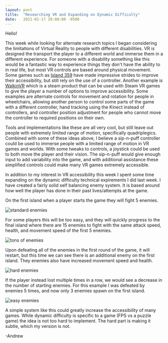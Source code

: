 ```yaml
---
layout: post
title:  "Researching VR and Expanding on Dynamic Difficulty"
date:   2021-02-17 20:00:00 -0500
---
```

Hello!

This week while looking for alternate research topics I began considering the limitations of Virtual Reality to people with different disabilities. VR is designed the transport the player to a different world and immerse them in a different experience. For someone with a disability something like this would be a fantastic way to experience things they don't have the ability to in real life, but most VR controls are based around physical movement. Some games such as <a href="https://www.youtube.com/watch?v=fpPhz35c2qc&feature=youtu.be">Island 359</a> have made impressive strides to improve their accessibility, but still rely on the use of a controller. Another example is <a href="https://store.steampowered.com/app/1248360/WalkinVR/">WalkinVR</a> which is a steam product that can be used with Steam VR games to give the player a number of options to improve accessibility. Some examples are alternate controls for movement and rotation for people in wheelchairs, allowing another person to control some parts of the game with a different controller, hand tracking using the Kinect instead of controllers, and controller position adjustment for people who cannot move the controller to required positions on their own.

Tools and implementations like these are all very cool, but still leave out people with extremely limited range of motion, specifically quadriplegics. Combined with some of these ideas above, I believe a sip-n-puff controller could be used to immerse people with a limited range of motion in VR games and worlds. With some tweaks to controls, a joystick could be used to both move the player and their vision. The sip-n-puff would give enough input to add variability into the game, and with additional assistance these simplified controls could make many VR games extremely accessible.

In addition to my interest in VR accessibility this week I spent some time expanding on the dynamic difficulty technical expirements I did last week. I have created a fairly solid self balancing enemy system. It is based around how well the player has done in their past lives/attempts at the game. 

On the first island when a player starts the game they will fight 5 enemies.

<image src="{{site.url}}/assets/gifs217/normalguys.gif" alt="standard enemies"/>


For some players this will be too easy, and they will quickly progress to the final island where there are 15 enemies to fight with the same attack speed, health, and movement speed of the first 5 enemies.

<image src="{{site.url}}/assets/gifs217/bigarmy.gif" alt="tons of enemies"/>


Upon defeating all of the enemies in the first round of the game, it will restart, but this time we can see there is an additional enemy on the first island. They enemies also have increased movement speed and health.

<image src="{{site.url}}/assets/gifs217/hardguys.gif" alt="hard enemies"/>


If the player instead lost multiple times in a row, we would see a decrease in the number of starting enemies. For this example I was defeated by enemies 5 times, and now only 3 enemies spawn on the first island.

<image src="{{site.url}}/assets/gifs217/easyguys.gif" alt="easy enemies"/>


A simple system like this could greatly increase the accessibility of many games. While dynamic difficulty is specific to a game (FPS vs a puzzle game) the idea is not too hard to implement. The hard part is making it subtle, which my version is not.

-Andrew